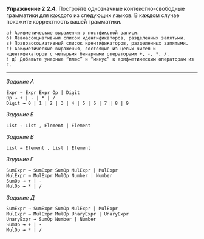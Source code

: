 **Упражнение 2.2.4.** Постройте однозначные контекстно-свободные грамматики
для каждого из следующих языков. В каждом случае покажите корректность вашей грамматики.

```
а) Арифметические выражения в постфиксной записи.
б) Левоассоциативный список идентификаторов, разделенных запятыми.
в) Правоассоциативный список идентификаторов, разделенных запятыми.
г) Арифметические выражения, состоящие из целых чисел и идентификаторов с четырьмя бинарными операторами +, -, *, /.
! д) Добавьте унарные “плюс” и “минус” к арифметическим операторам из г.
```

---

*Задание А*

```EBNF
Expr → Expr Expr Op | Digit
Op → + | - | * | /
Digit → 0 | 1 | 2 | 3 | 4 | 5 | 6 | 7 | 8 | 9
```

*Задание Б*

```EBNF
List → List , Element | Element
```

*Задание В*

```EBNF
List → Element , List | Element
```

*Задание Г*

```EBNF
SumExpr → SumExpr SumOp MulExpr | MulExpr 
MulExpr → MulExpr MulOp Number | Number
SumOp → + | -
MulOp → * | /
```

*Задание Д*

```EBNF
SumExpr → SumExpr SumOp MulExpr | MulExpr 
MulExpr → MulExpr MulOp UnaryExpr | UnaryExpr
UnaryExpr → SumOp Number | Number
SumOp → + | -
MulOp → * | /
```
